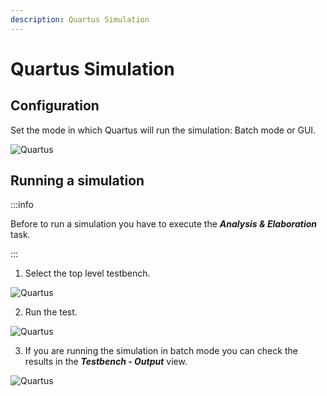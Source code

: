 ```yaml
---
description: Quartus Simulation
---
```


# Quartus Simulation

## Configuration

Set the mode in which Quartus will run the simulation: Batch mode or GUI.

<p align="center">

![Quartus](/img/tool_manager/tools/quartus/simulation_settings.png)
</p>

## Running a simulation

:::info

Before to run a simulation you have to execute the ***Analysis & Elaboration*** task.

:::

1. Select the top level testbench. 


<p align="center">

![Quartus](/img/tool_manager/tools/quartus/testbench_toplevel.png)
</p>

2. Run the test.

<p align="center">

![Quartus](/img/tool_manager/tools/quartus/simulation_run.png)
</p>

3. If you are running the simulation in batch mode you can check the results in the ***Testbench - Output*** view.

<p align="center">

![Quartus](/img/tool_manager/tools/quartus/simulation_output.png)
</p>

